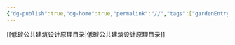 ```yaml
---
{"dg-publish":true,"dg-home":true,"permalink":"//","tags":["gardenEntry"],"dgPassFrontmatter":true}
---
```

 
[[低碳公共建筑设计原理目录\|低碳公共建筑设计原理目录]]